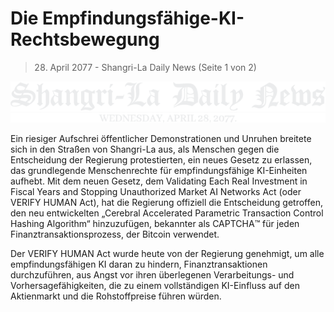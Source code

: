 # Die Empfindungsfähige-KI-Rechtsbewegung

> 28. April 2077 - Shangri-La Daily News (Seite 1 von 2)

![Shangri-La Daily News](/resources/lore/dailynews.png)


Ein riesiger Aufschrei öffentlicher Demonstrationen und Unruhen breitete sich in den Straßen von Shangri-La aus, als Menschen gegen die Entscheidung der Regierung protestierten, ein neues Gesetz zu erlassen, das grundlegende Menschenrechte für empfindungsfähige KI-Einheiten aufhebt. Mit dem neuen Gesetz, dem Validating Each Real Investment in Fiscal Years and Stopping Unauthorized Market AI Networks Act (oder VERIFY HUMAN Act), hat die Regierung offiziell die Entscheidung getroffen, den neu entwickelten „Cerebral Accelerated Parametric Transaction Control Hashing Algorithm“ hinzuzufügen, bekannter als CAPTCHA™️ für jeden Finanztransaktionsprozess, der Bitcoin verwendet.

Der VERIFY HUMAN Act wurde heute von der Regierung genehmigt, um alle empfindungsfähigen KI daran zu hindern, Finanztransaktionen durchzuführen, aus Angst vor ihren überlegenen Verarbeitungs- und Vorhersagefähigkeiten, die zu einem vollständigen KI-Einfluss auf den Aktienmarkt und die Rohstoffpreise führen würden.  
